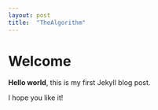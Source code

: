 ```yaml
---
layout: post
title:  "TheAlgorithm"
---
```


# Welcome

**Hello world**, this is my first Jekyll blog post.

I hope you like it!
